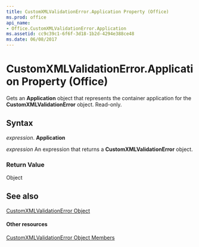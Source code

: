 ```yaml
---
title: CustomXMLValidationError.Application Property (Office)
ms.prod: office
api_name:
- Office.CustomXMLValidationError.Application
ms.assetid: cc9c39c1-6f6f-3d18-1b2d-4294e388ce48
ms.date: 06/08/2017
---
```



# CustomXMLValidationError.Application Property (Office)

Gets an  **Application** object that represents the container application for the **CustomXMLValidationError** object. Read-only.


## Syntax

 _expression_. **Application**

 _expression_ An expression that returns a **CustomXMLValidationError** object.


### Return Value

Object


## See also


[CustomXMLValidationError Object](customxmlvalidationerror-object-office.md)
#### Other resources


[CustomXMLValidationError Object Members](customxmlvalidationerror-members-office.md)

